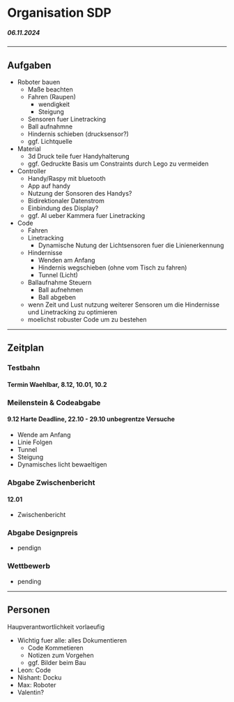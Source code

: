 # Organisation SDP
##### 06.11.2024
---
## Aufgaben
- Roboter bauen
    - Maße beachten
    - Fahren (Raupen)
        - wendigkeit
        - Steigung
    - Sensoren fuer Linetracking
    - Ball aufnahmne
    - Hindernis schieben (drucksensor?)
    - ggf. Lichtquelle
- Material
    - 3d Druck teile fuer Handyhalterung
    - ggf. Gedruckte Basis um Constraints durch Lego zu vermeiden
- Controller
    - Handy/Raspy mit bluetooth
    - App auf handy
    - Nutzung der Sonsoren des Handys?
    - Bidirektionaler Datenstrom
    - Einbindung des Display?
    - ggf. AI ueber Kammera fuer Linetracking
- Code
    - Fahren
    - Linetracking
        - Dynamische Nutung der Lichtsensoren fuer die Linienerkennung
    - Hindernisse
        - Wenden am Anfang
        - Hindernis wegschieben (ohne vom Tisch zu fahren)
        - Tunnel (Licht)
    - Ballaufnahme Steuern
        - Ball aufnehmen
        - Ball abgeben
    - wenn Zeit und Lust nutzung weiterer Sensoren um die Hindernisse und Linetracking zu optimieren
    - moelichst robuster Code um zu bestehen
---
## Zeitplan
### Testbahn
#### Termin Waehlbar, 8.12, 10.01, 10.2
### Meilenstein & Codeabgabe
#### 9.12 Harte Deadline, 22.10 - 29.10 unbegrentze Versuche
- Wende am Anfang
- Linie Folgen
- Tunnel
- Steigung
- Dynamisches licht bewaeltigen
### Abgabe Zwischenbericht
#### 12.01
- Zwischenbericht
### Abgabe Designpreis
- pendign
### Wettbewerb
- pending
---
## Personen
Haupverantwortlichkeit vorlaeufig
- Wichtig fuer alle: alles Dokumentieren
    - Code Kommetieren
    - Notizen zum Vorgehen
    - ggf. Bilder beim Bau
- Leon: Code
- Nishant: Docku
- Max: Roboter
- Valentin?
